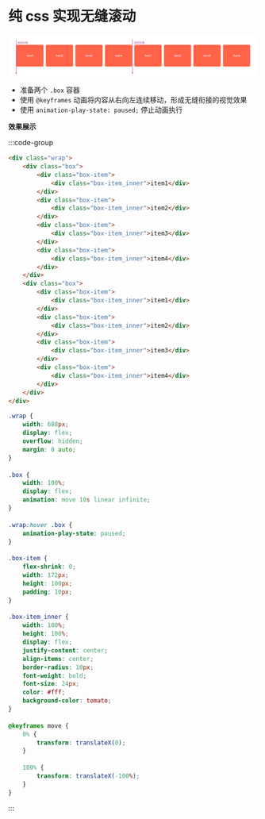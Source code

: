 # 纯 css 实现无缝滚动

![image-20240131182111821](/public/sundries/纯css无缝滚动示意图.jpg)

- 准备两个 `.box` 容器
- 使用 `@keyframes` 动画将内容从右向左连续移动，形成无缝衔接的视觉效果
- 使用 `animation-play-state: paused;` 停止动画执行

**效果展示**
<auto-scoll/>

:::code-group

```html [move.html]
<div class="wrap">
	<div class="box">
		<div class="box-item">
			<div class="box-item_inner">item1</div>
		</div>
		<div class="box-item">
			<div class="box-item_inner">item2</div>
		</div>
		<div class="box-item">
			<div class="box-item_inner">item3</div>
		</div>
		<div class="box-item">
			<div class="box-item_inner">item4</div>
		</div>
	</div>
	<div class="box">
		<div class="box-item">
			<div class="box-item_inner">item1</div>
		</div>
		<div class="box-item">
			<div class="box-item_inner">item2</div>
		</div>
		<div class="box-item">
			<div class="box-item_inner">item3</div>
		</div>
		<div class="box-item">
			<div class="box-item_inner">item4</div>
		</div>
	</div>
</div>
```

```css [move.css]
.wrap {
	width: 688px;
	display: flex;
	overflow: hidden;
	margin: 0 auto;
}

.box {
	width: 100%;
	display: flex;
	animation: move 10s linear infinite;
}

.wrap:hover .box {
	animation-play-state: paused;
}

.box-item {
	flex-shrink: 0;
	width: 172px;
	height: 100px;
	padding: 10px;
}

.box-item_inner {
	width: 100%;
	height: 100%;
	display: flex;
	justify-content: center;
	align-items: center;
	border-radius: 10px;
	font-weight: bold;
	font-size: 24px;
	color: #fff;
	background-color: tomato;
}

@keyframes move {
	0% {
		transform: translateX(0);
	}

	100% {
		transform: translateX(-100%);
	}
}
```

:::

